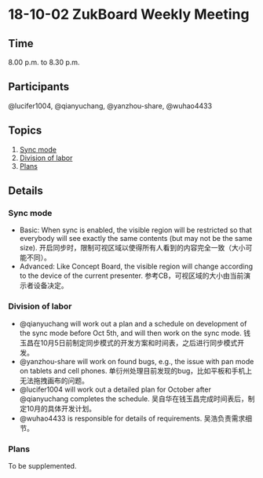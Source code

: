 # 18-10-02 ZukBoard Weekly Meeting

## Time

8.00 p.m. to 8.30 p.m.

## Participants

@lucifer1004, @qianyuchang, @yanzhou-share, @wuhao4433

## Topics

1. [Sync mode](#sync-mode)
2. [Division of labor](#division-of-labor)
3. [Plans](#plans)

## Details

### Sync mode

- Basic: When sync is enabled, the visible region will be restricted so that everybody will see exactly the same contents (but may not be the same size). 开启同步时，限制可视区域以使得所有人看到的内容完全一致（大小可能不同）。
- Advanced: Like Concept Board, the visible region will change according to the device of the current presenter. 参考CB，可视区域的大小由当前演示者设备决定。

### Division of labor

- @qianyuchang will work out a plan and a schedule on development of the sync mode before Oct 5th, and will then work on the sync mode. 钱玉昌在10月5日前制定同步模式的开发方案和时间表，之后进行同步模式开发。
- @yanzhou-share will work on found bugs, e.g., the issue with pan mode on tablets and cell phones. 单衍州处理目前发现的bug，比如平板和手机上无法拖拽画布的问题。
- @lucifer1004 will work out a detailed plan for October after @qianyuchang completes the schedule. 吴自华在钱玉昌完成时间表后，制定10月的具体开发计划。
- @wuhao4433 is responsible for details of requirements. 吴浩负责需求细节。

### Plans

To be supplemented.
